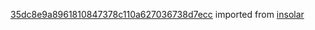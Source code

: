 [35dc8e9a8961810847378c110a627036738d7ecc](https://github.com/insolar/insolar/commit/35dc8e9a8961810847378c110a627036738d7ecc) imported from [insolar](https://github.com/insolar/insolar)
